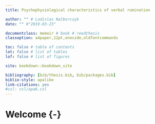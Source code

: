 ```yaml
--- 
title: Psychophysiological characteristics of verbal rumination

author: "" # Ladislas Nalborczyk
date: "" #"2019-03-23"

documentclass: memoir # book # reedthesis
classoption: a4paper,12pt,oneside,oldfontcommands

toc: false # table of contents
lot: false # list of tables
lof: false # list of figures

site: bookdown::bookdown_site

bibliography: [bib/thesis.bib, bib/packages.bib]
biblio-style: apalike
link-citations: yes
#csl: csl/apa6.csl
---
```


# Welcome {-}






